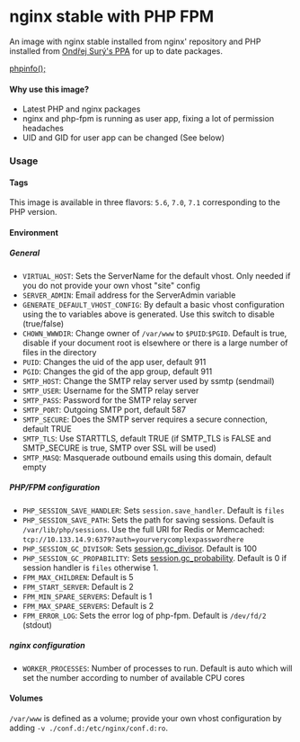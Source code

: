 nginx stable with PHP FPM
=======================

An image with nginx stable installed from nginx' repository and PHP installed from [Ondřej Surý's PPA](https://launchpad.net/~ondrej) for up to date packages.

[phpinfo();](https://ajoergensen.github.io/docker-nginx-php-fpm/phpinfo.html)

#### Why use this image?

- Latest PHP and nginx packages
- nginx and php-fpm is running as user app, fixing a lot of permission headaches
- UID and GID for user app can be changed (See below)

### Usage

#### Tags

This image is available in three flavors: `5.6`, `7.0`, `7.1` corresponding to the PHP version.

#### Environment

##### General

- `VIRTUAL_HOST`: Sets the ServerName for the default vhost. Only needed if you do not provide your own vhost "site" config
- `SERVER_ADMIN`: Email address for the ServerAdmin variable
- `GENERATE_DEFAULT_VHOST_CONFIG`: By default a basic vhost configuration using the to variables above is generated. Use this switch to disable (true/false)
- `CHOWN_WWWDIR`: Change owner of `/var/www` to `$PUID`:`$PGID`. Default is true, disable if your document root is elsewhere or there is a large number of files in the directory
- `PUID`: Changes the uid of the app user, default 911
- `PGID`: Changes the gid of the app group, default 911
- `SMTP_HOST`: Change the SMTP relay server used by ssmtp (sendmail)
- `SMTP_USER`: Username for the SMTP relay server
- `SMTP_PASS`: Password for the SMTP relay server
- `SMTP_PORT`: Outgoing SMTP port, default 587
- `SMTP_SECURE`: Does the SMTP server requires a secure connection, default TRUE
- `SMTP_TLS`: Use STARTTLS, default TRUE (if SMTP_TLS is FALSE and SMTP_SECURE is true, SMTP over SSL will be used)
- `SMTP_MASQ`: Masquerade outbound emails using this domain, default empty

##### PHP/FPM configuration

- `PHP_SESSION_SAVE_HANDLER`: Sets `session.save_handler`. Default is `files`
- `PHP_SESSION_SAVE_PATH`: Sets the path for saving sessions. Default is `/var/lib/php/sessions`. Use the full URI for Redis or Memcached: `tcp://10.133.14.9:6379?auth=yourverycomplexpasswordhere`
- `PHP_SESSION_GC_DIVISOR`: Sets [session.gc_divisor](https://php.net/manual/en/session.configuration.php#ini.session.gc-divisor). Default is 100
- `PHP_SESSION_GC_PROPABILITY`: Sets [session.gc_probability](https://php.net/manual/en/session.configuration.php#ini.session.gc-probability). Default is 0 if session handler is `files` otherwise 1.
- `FPM_MAX_CHILDREN`: Default is 5
- `FPM_START_SERVER`: Default is 2
- `FPM_MIN_SPARE_SERVERS`: Default is 1
- `FPM_MAX_SPARE_SERVERS`: Default is 2
- `FPM_ERROR_LOG`: Sets the error log of php-fpm. Default is `/dev/fd/2` (stdout)

##### nginx configuration

- `WORKER_PROCESSES`: Number of processes to run. Default is auto which will set the number according to number of available CPU cores

#### Volumes

`/var/www` is defined as a volume; provide your own vhost configuration by adding ```-v ./conf.d:/etc/nginx/conf.d:ro```.
